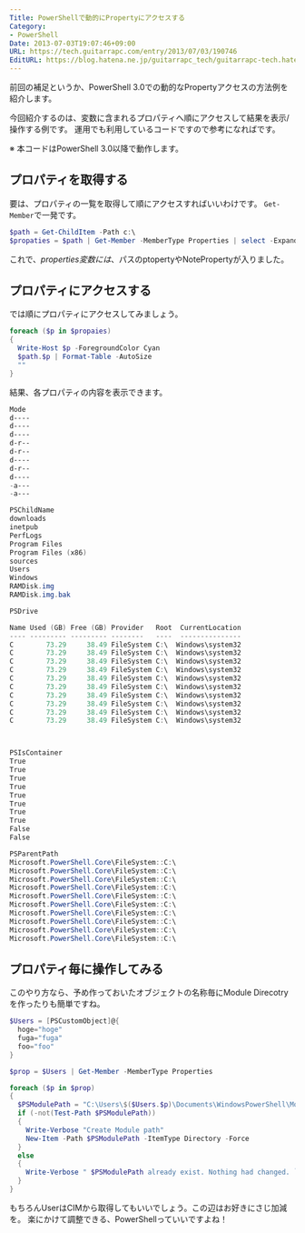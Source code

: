 ```yaml
---
Title: PowerShellで動的にPropertyにアクセスする
Category:
- PowerShell
Date: 2013-07-03T19:07:46+09:00
URL: https://tech.guitarrapc.com/entry/2013/07/03/190746
EditURL: https://blog.hatena.ne.jp/guitarrapc_tech/guitarrapc-tech.hatenablog.com/atom/entry/6802418398340941217
---
```



前回の補足というか、PowerShell 3.0での動的なPropertyアクセスの方法例を紹介します。

今回紹介するのは、変数に含まれるプロパティへ順にアクセスして結果を表示/操作する例です。
運用でも利用しているコードですので参考になればです。

※ 本コードはPowerShell 3.0以降で動作します。

## プロパティを取得する

要は、プロパティの一覧を取得して順にアクセスすればいいわけです。
`Get-Member`で一発です。

```ps1
$path = Get-ChildItem -Path c:\
$propaties = $path | Get-Member -MemberType Properties | select -ExpandProperty Name
```

これで、$properties変数には、$パスのptopertyやNotePropertyが入りました。

## プロパティにアクセスする

では順にプロパティにアクセスしてみましょう。

```ps1
foreach ($p in $propaies)
{
  Write-Host $p -ForegroundColor Cyan
  $path.$p | Format-Table -AutoSize
  ""
}
```


結果、各プロパティの内容を表示できます。

```ps1
Mode
d----
d----
d----
d-r--
d-r--
d----
d-r--
d----
-a---
-a---

PSChildName
downloads
inetpub
PerfLogs
Program Files
Program Files (x86)
sources
Users
Windows
RAMDisk.img
RAMDisk.img.bak

PSDrive

Name Used (GB) Free (GB) Provider   Root  CurrentLocation
---- --------- --------- --------   ----  ---------------
C        73.29     38.49 FileSystem C:\  Windows\system32
C        73.29     38.49 FileSystem C:\  Windows\system32
C        73.29     38.49 FileSystem C:\  Windows\system32
C        73.29     38.49 FileSystem C:\  Windows\system32
C        73.29     38.49 FileSystem C:\  Windows\system32
C        73.29     38.49 FileSystem C:\  Windows\system32
C        73.29     38.49 FileSystem C:\  Windows\system32
C        73.29     38.49 FileSystem C:\  Windows\system32
C        73.29     38.49 FileSystem C:\  Windows\system32
C        73.29     38.49 FileSystem C:\  Windows\system32



PSIsContainer
True
True
True
True
True
True
True
True
False
False

PSParentPath
Microsoft.PowerShell.Core\FileSystem::C:\
Microsoft.PowerShell.Core\FileSystem::C:\
Microsoft.PowerShell.Core\FileSystem::C:\
Microsoft.PowerShell.Core\FileSystem::C:\
Microsoft.PowerShell.Core\FileSystem::C:\
Microsoft.PowerShell.Core\FileSystem::C:\
Microsoft.PowerShell.Core\FileSystem::C:\
Microsoft.PowerShell.Core\FileSystem::C:\
Microsoft.PowerShell.Core\FileSystem::C:\
Microsoft.PowerShell.Core\FileSystem::C:\
```

## プロパティ毎に操作してみる

このやり方なら、予め作っておいたオブジェクトの名称毎にModule Direcotryを作ったりも簡単ですね。

```ps1
$Users = [PSCustomObject]@{
  hoge="hoge"
  fuga="fuga"
  foo="foo"
}

$prop = $Users | Get-Member -MemberType Properties

foreach ($p in $prop)
{
  $PSModulePath = "C:\Users\$($Users.$p)\Documents\WindowsPowerShell\Modules"
  if (-not(Test-Path $PSModulePath))
  {
    Write-Verbose "Create Module path"
    New-Item -Path $PSModulePath -ItemType Directory -Force
  }
  else
  {
    Write-Verbose " $PSModulePath already exist. Nothing had changed. `n"
  }
}
```

もちろんUserはCIMから取得してもいいでしょう。この辺はお好きにさじ加減を。
楽にかけて調整できる、PowerShellっていいですよね！
